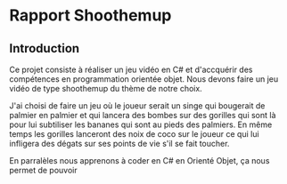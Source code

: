 # Rapport Shoothemup

## Introduction

Ce projet consiste à réaliser un jeu vidéo en C# et d'accquérir des compétences en programmation orientée objet. Nous devons faire un jeu vidéo de type shoothemup du thème de notre choix.

J'ai choisi de faire un jeu où le joueur serait un singe qui bougerait de palmier en palmier et qui lancera des bombes sur des gorilles qui sont là pour lui subtiliser les bananes qui sont au pieds des palmiers.
En même temps les gorilles lanceront des noix de coco sur le joueur ce qui lui infligera des dégats sur ses points de vie s'il se fait toucher.

En parralèles nous apprenons à coder en C# en Orienté Objet, ça nous permet de pouvoir 